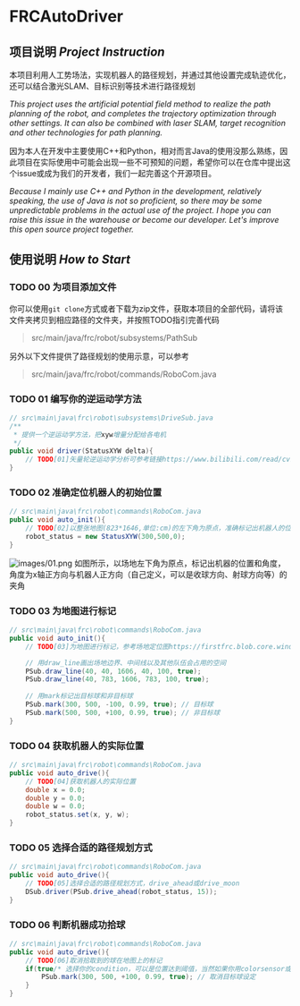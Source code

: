 # FRCAutoDriver

## 项目说明 *Project Instruction*

本项目利用人工势场法，实现机器人的路径规划，并通过其他设置完成轨迹优化，还可以结合激光SLAM、目标识别等技术进行路径规划

*This project uses the artificial potential field method to realize the path planning of the robot, and completes the trajectory optimization through other settings. It can also be combined with laser SLAM, target recognition and other technologies for path planning.*

因为本人在开发中主要使用C++和Python，相对而言Java的使用没那么熟练，因此项目在实际使用中可能会出现一些不可预知的问题，希望你可以在仓库中提出这个issue或成为我们的开发者，我们一起完善这个开源项目。

*Because I mainly use C++ and Python in the development, relatively speaking, the use of Java is not so proficient, so there may be some unpredictable problems in the actual use of the project. I hope you can raise this issue in the warehouse or become our developer. Let's improve this open source project together.*

## 使用说明  *How to Start*

### TODO 00 为项目添加文件

你可以使用`git clone`方式或者下载为zip文件，获取本项目的全部代码，请将该文件夹拷贝到相应路径的文件夹，并按照TODO指引完善代码

> src/main/java/frc/robot/subsystems/PathSub

另外以下文件提供了路径规划的使用示意，可以参考

> src/main/java/frc/robot/commands/RoboCom.java

### TODO 01 编写你的逆运动学方法
```java
// src\main\java\frc\robot\subsystems\DriveSub.java
/**
 * 提供一个逆运动学方法，把xyw增量分配给各电机
 */
public void driver(StatusXYW delta){
    // TODO[01]矢量轮逆运动学分析可参考链接https://www.bilibili.com/read/cv14591015
}
```

### TODO 02 准确定位机器人的初始位置
```java
// src\main\java\frc\robot\commands\RoboCom.java
public void auto_init(){
    // TODO[02]以整张地图(823*1646,单位:cm)的左下角为原点，准确标记出机器人的位置和角度
    robot_status = new StatusXYW(300,500,0);
}
```
![images/01.png](https://user-images.githubusercontent.com/87751816/188202864-eeb3a2c2-9f09-4ffc-ae1d-2a5fd030769c.png)
如图所示，以场地左下角为原点，标记出机器的位置和角度，角度为x轴正方向与机器人正方向（自己定义，可以是收球方向、射球方向等）的夹角

### TODO 03 为地图进行标记
```java
// src\main\java\frc\robot\commands\RoboCom.java
public void auto_init(){
    // TODO[03]为地图进行标记，参考场地定位图https://firstfrc.blob.core.windows.net/frc2022/FieldAssets/2022LayoutMarkingDiagram.pdf

    // 用draw_line画出场地边界、中间线以及其他队伍会占用的空间
    PSub.draw_line(40, 40, 1606, 40, 100, true);
    PSub.draw_line(40, 783, 1606, 783, 100, true);
    
    // 用mark标记出目标球和非目标球
    PSub.mark(300, 500, -100, 0.99, true); // 目标球
    PSub.mark(500, 500, +100, 0.99, true); // 非目标球
}
```

### TODO 04 获取机器人的实际位置
```java
// src\main\java\frc\robot\commands\RoboCom.java
public void auto_drive(){
    // TODO[04]获取机器人的实际位置
    double x = 0.0;
    double y = 0.0;
    double w = 0.0;
    robot_status.set(x, y, w);
}
```

### TODO 05 选择合适的路径规划方式
```java
// src\main\java\frc\robot\commands\RoboCom.java 
public void auto_drive(){
    // TODO[05]选择合适的路径规划方式，drive_ahead或drive_moon
    DSub.driver(PSub.drive_ahead(robot_status, 15));
}
```

### TODO 06 判断机器成功拾球
```java
// src\main\java\frc\robot\commands\RoboCom.java
public void auto_drive(){
    // TODO[06]取消拾取到的球在地图上的标记
    if(true/* 选择你的condition，可以是位置达到阈值，当然如果你用colorsensor或通过射球/吸球的电压/速度变化来判断拾球成功那就更好了 */){
        PSub.mark(300, 500, +100, 0.99, true); // 取消目标球设定
    }
}
```